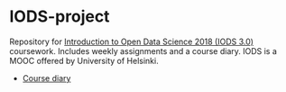 # IODS-project

Repository for [Introduction to Open Data Science 2018 (IODS 3.0)](https://blogs.helsinki.fi/thinkopen/welcome-open-data-science/) coursework. Includes weekly assignments and a course diary. IODS is a MOOC offered by University of Helsinki.

* [Course diary](https://mjlassila.github.io/IODS-project/)
